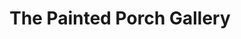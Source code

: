 ---
title: "The Painted Porch Gallery"
url: /black-mountain/the-painted-porch-gallery/
shop: art
---